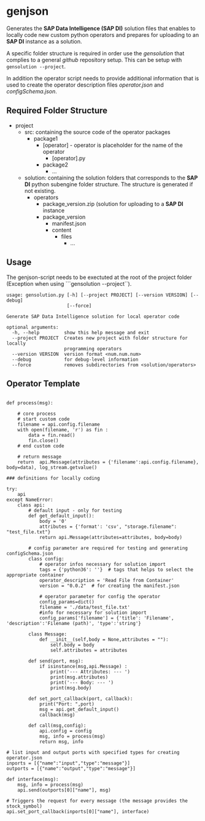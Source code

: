 # genjson
Generates the **SAP Data Intelligence (SAP DI)** solution files that enables to locally code new custom python operators and prepares for uploading to an **SAP DI** instance as a solution. 

A specific folder structure is required in order use the *gensolution* that complies to a general *github* repository setup. This can be setup with ```gensolution --project```.

In addition the operator script needs to provide additional information that is used to create the operator description files *operator.json* and *configSchema.json*. 

## Required Folder Structure

* project
	* src: containing the source code of the operator packages
		* package1
			* \[operator\] - operator is placeholder for the name of the operator
				* \[operator\].py 
			* package2
				* ... 	 
	* solution: containing the solution folders that corresponds to the **SAP DI** python subengine folder structure. The structure is generated if not existing. 
		* operators 
			* package_version.zip (solution for uploading to a **SAP DI** instance
			* package_version 
				* manifest.json 	 
				* content 
					* files 
						* ...



## Usage
The genjson-script needs to be exectuted at the root of the project folder (Exception when using ```gensolution --project``). 

```
usage: gensolution.py [-h] [--project PROJECT] [--version VERSION] [--debug]
                      [--force]

Generate SAP Data Intelligence solution for local operator code

optional arguments:
  -h, --help         show this help message and exit
  --project PROJECT  Creates new project with folder structure for locally
                     programming operators
  --version VERSION  version format <num.num.num>
  --debug            for debug-level information
  --force            removes subdirectories from <solution/operators>

```
  

## Operator Template

```

def process(msg):

    # core process 
    # start custom code
    filename = api.config.filename
    with open(filename, 'r') as fin :
        data = fin.read()
        fin.close()
    # end custom code

    # return message
    return  api.Message(attributes = {'filename':api.config.filename}, body=data), log_stream.getvalue()

### definitions for locally coding

try:
    api
except NameError:
    class api:
        # default input - only for testing
        def get_default_input():
            body = '0'
            attributes = {'format': 'csv', "storage.filename": "test_file.txt"}
            return api.Message(attributes=attributes, body=body)

        # config parameter are required for testing and generating configSchema.json
        class config:
            # operator infos necessary for solution import
            tags = {'python36': ''}  # tags that helps to select the appropriate container
            operator_description = 'Read File from Container'
            version = "0.0.2"  # for creating the manifest.json

            # operator parameter for config the operator
            config_params=dict()
            filename = './data/test_file.txt'
            #info for necessary for solution import
            config_params['filename'] = {'title': 'Filename', 'description':'Filename (path)', 'type':'string'}

        class Message:
            def __init__(self,body = None,attributes = ""):
                self.body = body
                self.attributes = attributes

        def send(port, msg):
            if isinstance(msg,api.Message) :
                print('--- Attributes: --- ')
                print(msg.attributes)
                print('--- Body: --- ')
                print(msg.body)

        def set_port_callback(port, callback):
            print("Port: ",port)
            msg = api.get_default_input()
            callback(msg)

        def call(msg,config):
            api.config = config
            msg, info = process(msg)
            return msg, info

# list input and output ports with specified types for creating operator.json
inports = [{"name":"input","type":"message"}]
outports = [{"name":"output","type":"message"}]

def interface(msg):
    msg, info = process(msg)
    api.send(outports[0]["name"], msg)

# Triggers the request for every message (the message provides the stock_symbol)
api.set_port_callback(inports[0]["name"], interface)

```

